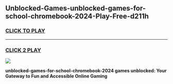 
## Unblocked-Games-unblocked-games-for-school-chromebook-2024-Play-Free-d211h
<h3>
<a href="https://premium76.site?title=unblocked-games-for-school-chromebook-2024&ref=20A">CLICK TO PLAY</a></h3>
<hr>

<h3>
<a href="https://premium76.site?title=unblocked-games-for-school-chromebook-2024&ref=20A">CLICK 2 PLAY</a>
  
</h3>

<a href="https://premium76.site?title=unblocked-games-for-school-chromebook-2024&ref=20A"><img src="https://clearcache.store/games.png"></a>


**unblocked-games-for-school-chromebook-2024 games unblocked: Your Gateway to Fun and Accessible Online Gaming**
